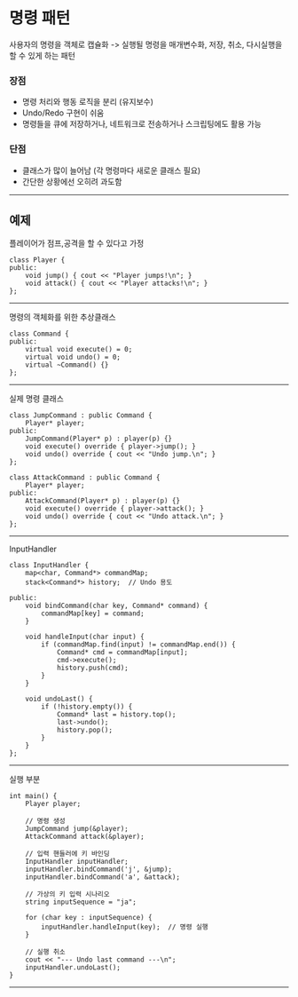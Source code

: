 # 명령 패턴 #
사용자의 명령을 객체로 캡슐화 -> 실행될 명령을 매개변수화, 저장, 취소, 다시실행을 할 수 있게 하는 패턴
### 장점 ###
- 명령 처리와 행동 로직을 분리 (유지보수)
- Undo/Redo 구현이 쉬움
- 명령들을 큐에 저장하거나, 네트워크로 전송하거나 스크립팅에도 활용 가능
### 단점 ###
- 클래스가 많이 늘어남 (각 명령마다 새로운 클래스 필요)
- 간단한 상황에선 오히려 과도함
---
## 예제 ##
플레이어가 점프,공격을 할 수 있다고 가정
```
class Player {
public:
    void jump() { cout << "Player jumps!\n"; }
    void attack() { cout << "Player attacks!\n"; }
};
```
---
명령의 객체화를 위한 추상클래스
```
class Command {
public:
    virtual void execute() = 0;
    virtual void undo() = 0;
    virtual ~Command() {}
};
```
---
실제 명령 클래스
```
class JumpCommand : public Command {
    Player* player;
public:
    JumpCommand(Player* p) : player(p) {}
    void execute() override { player->jump(); }
    void undo() override { cout << "Undo jump.\n"; }
};

class AttackCommand : public Command {
    Player* player;
public:
    AttackCommand(Player* p) : player(p) {}
    void execute() override { player->attack(); }
    void undo() override { cout << "Undo attack.\n"; }
};
```
---
InputHandler
```
class InputHandler {
    map<char, Command*> commandMap;
    stack<Command*> history;  // Undo 용도

public:
    void bindCommand(char key, Command* command) {
        commandMap[key] = command;
    }

    void handleInput(char input) {
        if (commandMap.find(input) != commandMap.end()) {
            Command* cmd = commandMap[input];
            cmd->execute();
            history.push(cmd);
        }
    }

    void undoLast() {
        if (!history.empty()) {
            Command* last = history.top();
            last->undo();
            history.pop();
        }
    }
};
```
---
실행 부분
```
int main() {
    Player player;

    // 명령 생성
    JumpCommand jump(&player);
    AttackCommand attack(&player);

    // 입력 핸들러에 키 바인딩
    InputHandler inputHandler;
    inputHandler.bindCommand('j', &jump);
    inputHandler.bindCommand('a', &attack);

    // 가상의 키 입력 시나리오
    string inputSequence = "ja";

    for (char key : inputSequence) {
        inputHandler.handleInput(key);  // 명령 실행
    }

    // 실행 취소
    cout << "--- Undo last command ---\n";
    inputHandler.undoLast();
}
```
---


